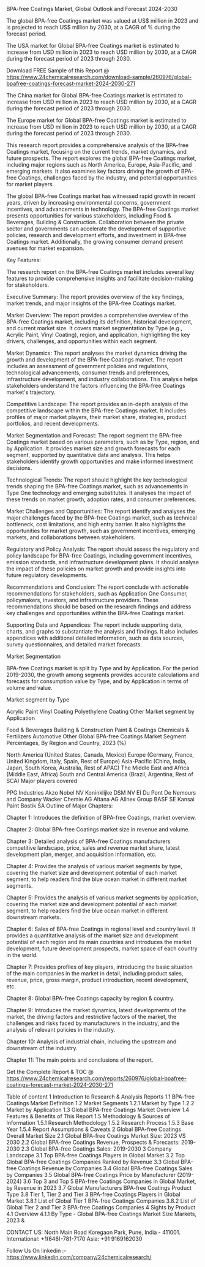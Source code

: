 BPA-free Coatings Market, Global Outlook and Forecast 2024-2030

The global BPA-free Coatings market was valued at US$ million in 2023 and is projected to reach US$ million by 2030, at a CAGR of % during the forecast period.

The USA market for Global BPA-free Coatings market is estimated to increase from USD million in 2023 to reach USD million by 2030, at a CAGR during the forecast period of 2023 through 2030.

Download FREE Sample of this Report @ https://www.24chemicalresearch.com/download-sample/260976/global-bpafree-coatings-forecast-market-2024-2030-271

The China market for Global BPA-free Coatings market is estimated to increase from USD million in 2023 to reach USD million by 2030, at a CAGR during the forecast period of 2023 through 2030.

The Europe market for Global BPA-free Coatings  market is estimated to increase from USD million in 2023 to reach USD million by 2030, at a CAGR during the forecast period of 2023 through 2030.

This research report provides a comprehensive analysis of the BPA-free Coatings market, focusing on the current trends, market dynamics, and future prospects. The report explores the global BPA-free Coatings market, including major regions such as North America, Europe, Asia-Pacific, and emerging markets. It also examines key factors driving the growth of BPA-free Coatings, challenges faced by the industry, and potential opportunities for market players.

The global BPA-free Coatings market has witnessed rapid growth in recent years, driven by increasing environmental concerns, government incentives, and advancements in technology. The BPA-free Coatings market presents opportunities for various stakeholders, including Food & Beverages, Building & Construction. Collaboration between the private sector and governments can accelerate the development of supportive policies, research and development efforts, and investment in BPA-free Coatings market. Additionally, the growing consumer demand present avenues for market expansion.

Key Features:

The research report on the BPA-free Coatings market includes several key features to provide comprehensive insights and facilitate decision-making for stakeholders.

Executive Summary: The report provides overview of the key findings, market trends, and major insights of the BPA-free Coatings market.

Market Overview: The report provides a comprehensive overview of the BPA-free Coatings market, including its definition, historical development, and current market size. It covers market segmentation by Type (e.g., Acrylic Paint, Vinyl Coating), region, and application, highlighting the key drivers, challenges, and opportunities within each segment.

Market Dynamics: The report analyses the market dynamics driving the growth and development of the BPA-free Coatings market. The report includes an assessment of government policies and regulations, technological advancements, consumer trends and preferences, infrastructure development, and industry collaborations. This analysis helps stakeholders understand the factors influencing the BPA-free Coatings market's trajectory.

Competitive Landscape: The report provides an in-depth analysis of the competitive landscape within the BPA-free Coatings market. It includes profiles of major market players, their market share, strategies, product portfolios, and recent developments.

Market Segmentation and Forecast: The report segment the BPA-free Coatings market based on various parameters, such as by Type, region, and by Application. It provides market size and growth forecasts for each segment, supported by quantitative data and analysis. This helps stakeholders identify growth opportunities and make informed investment decisions.

Technological Trends: The report should highlight the key technological trends shaping the BPA-free Coatings market, such as advancements in Type One technology and emerging substitutes. It analyses the impact of these trends on market growth, adoption rates, and consumer preferences.

Market Challenges and Opportunities: The report identify and analyses the major challenges faced by the BPA-free Coatings market, such as technical bottleneck, cost limitations, and high entry barrier. It also highlights the opportunities for market growth, such as government incentives, emerging markets, and collaborations between stakeholders.

Regulatory and Policy Analysis: The report should assess the regulatory and policy landscape for BPA-free Coatings, including government incentives, emission standards, and infrastructure development plans. It should analyse the impact of these policies on market growth and provide insights into future regulatory developments.

Recommendations and Conclusion: The report conclude with actionable recommendations for stakeholders, such as Application One Consumer, policymakers, investors, and infrastructure providers. These recommendations should be based on the research findings and address key challenges and opportunities within the BPA-free Coatings market.

Supporting Data and Appendices: The report include supporting data, charts, and graphs to substantiate the analysis and findings. It also includes appendices with additional detailed information, such as data sources, survey questionnaires, and detailed market forecasts.

Market Segmentation

BPA-free Coatings market is split by Type and by Application. For the period 2019-2030, the growth among segments provides accurate calculations and forecasts for consumption value by Type, and by Application in terms of volume and value.

Market segment by Type

Acrylic Paint
Vinyl Coating
Polyethylene Coating
Other
Market segment by Application

Food & Beverages
Building & Construction
Paint & Coatings
Chemicals & Fertilizers
Automotive
Other
Global BPA-free Coatings Market Segment Percentages, By Region and Country, 2023 (%)

North America (United States, Canada, Mexico)
Europe (Germany, France, United Kingdom, Italy, Spain, Rest of Europe)
Asia-Pacific (China, India, Japan, South Korea, Australia, Rest of APAC)
The Middle East and Africa (Middle East, Africa)
South and Central America (Brazil, Argentina, Rest of SCA)
Major players covered

PPG Industries
Akzo Nobel NV
Koninklijke DSM NV
EI Du Pont De Nemours and Company
Wacker Chemie AG
Altana AG
Allnex Group
BASF SE
Kansai Paint
Bostik SA
Outline of Major Chapters:

Chapter 1: Introduces the definition of BPA-free Coatings, market overview.

Chapter 2: Global BPA-free Coatings market size in revenue and volume.

Chapter 3: Detailed analysis of BPA-free Coatings manufacturers competitive landscape, price, sales and revenue market share, latest development plan, merger, and acquisition information, etc.

Chapter 4: Provides the analysis of various market segments by type, covering the market size and development potential of each market segment, to help readers find the blue ocean market in different market segments.

Chapter 5: Provides the analysis of various market segments by application, covering the market size and development potential of each market segment, to help readers find the blue ocean market in different downstream markets.

Chapter 6: Sales of BPA-free Coatings in regional level and country level. It provides a quantitative analysis of the market size and development potential of each region and its main countries and introduces the market development, future development prospects, market space of each country in the world.

Chapter 7: Provides profiles of key players, introducing the basic situation of the main companies in the market in detail, including product sales, revenue, price, gross margin, product introduction, recent development, etc.

Chapter 8: Global BPA-free Coatings capacity by region & country.

Chapter 9: Introduces the market dynamics, latest developments of the market, the driving factors and restrictive factors of the market, the challenges and risks faced by manufacturers in the industry, and the analysis of relevant policies in the industry.

Chapter 10: Analysis of industrial chain, including the upstream and downstream of the industry.

Chapter 11: The main points and conclusions of the report.

Get the Complete Report & TOC @ https://www.24chemicalresearch.com/reports/260976/global-bpafree-coatings-forecast-market-2024-2030-271

Table of content
1 Introduction to Research & Analysis Reports
1.1 BPA-free Coatings Market Definition
1.2 Market Segments
1.2.1 Market by Type
1.2.2 Market by Application
1.3 Global BPA-free Coatings Market Overview
1.4 Features & Benefits of This Report
1.5 Methodology & Sources of Information
1.5.1 Research Methodology
1.5.2 Research Process
1.5.3 Base Year
1.5.4 Report Assumptions & Caveats
2 Global BPA-free Coatings Overall Market Size
2.1 Global BPA-free Coatings Market Size: 2023 VS 2030
2.2 Global BPA-free Coatings Revenue, Prospects & Forecasts: 2019-2030
2.3 Global BPA-free Coatings Sales: 2019-2030
3 Company Landscape
3.1 Top BPA-free Coatings Players in Global Market
3.2 Top Global BPA-free Coatings Companies Ranked by Revenue
3.3 Global BPA-free Coatings Revenue by Companies
3.4 Global BPA-free Coatings Sales by Companies
3.5 Global BPA-free Coatings Price by Manufacturer (2019-2024)
3.6 Top 3 and Top 5 BPA-free Coatings Companies in Global Market, by Revenue in 2023
3.7 Global Manufacturers BPA-free Coatings Product Type
3.8 Tier 1, Tier 2 and Tier 3 BPA-free Coatings Players in Global Market
3.8.1 List of Global Tier 1 BPA-free Coatings Companies
3.8.2 List of Global Tier 2 and Tier 3 BPA-free Coatings Companies
4 Sights by Product
4.1 Overview
4.1.1 By Type - Global BPA-free Coatings Market Size Markets, 2023 &

CONTACT US:
North Main Road Koregaon Park, Pune, India - 411001.
International: +1(646)-781-7170
Asia: +91 9169162030

Follow Us On linkedin :- https://www.linkedin.com/company/24chemicalresearch/
